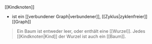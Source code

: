 [[Kindknoten]]

- ist ein [[verbundener Graph|verbundener]], [[Zyklus|zyklenfreier]] [[Graph]]

> Ein Baum ist entweder leer, oder enthält eine [[Wurzel]]. Jedes [[Kindknoten|Kind]] der Wurzel ist auch ein [[Baum]].

